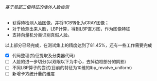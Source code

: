 
###### 基于局部二值特征的活体人脸检测
- 获得待检测人脸图像，并将RGB转化为GRAY图像；
- 对于检测出来人脸，LBP计算，得到LBP直方图，作为图像特征
- 支持向量机分类识别真假人脸。

以上部分已经完成，在测试集上的精度达到了81.45%，还有一些工作需要完成
- [x] 代码整理(特征提取及分类器代码)
- [ ] 人脸的进一步切分(以双眼以下为中心，去掉边框部分的阴影)
- [ ] 不同LBP算子的尝试(目前的特征为10维的lbp_revolve_uniform)
- [ ] 新增卡方统计量的维度
